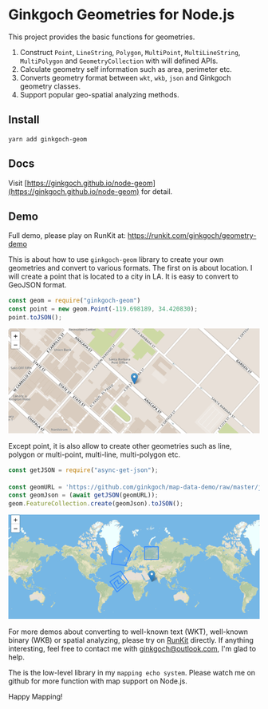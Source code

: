 # Ginkgoch Geometries for Node.js
This project provides the basic functions for geometries.

1. Construct `Point`, `LineString`, `Polygon`, `MultiPoint`, `MultiLineString`, `MultiPolygon` and `GeometryCollection` with will defined APIs.
1. Calculate geometry self information such as area, perimeter etc.
1. Converts geometry format between `wkt`, `wkb`, `json` and Ginkgoch geometry classes.
1. Support popular geo-spatial analyzing methods.

## Install
```
yarn add ginkgoch-geom
```

## Docs
Visit [https://ginkgoch.github.io/node-geom](https://ginkgoch.github.io/node-geom) for detail.

## Demo

Full demo, please play on RunKit at: https://runkit.com/ginkgoch/geometry-demo

This is about how to use `ginkgoch-geom` library to create your own geometries and convert to various formats. The first on is about location. I will create a point that is located to a city in LA. It is easy to convert to GeoJSON format.

```javascript
const geom = require("ginkgoch-geom")
const point = new geom.Point(-119.698189, 34.420830);
point.toJSON();
```

![geom demo simple point](./images/geom-demo-simple-point.png)

Except point, it is also allow to create other geometries such as line, polygon or multi-point, multi-line, multi-polygon etc.

```javascript
const getJSON = require("async-get-json");

const geomURL = 'https://github.com/ginkgoch/map-data-demo/raw/master/json/geometries.json';
const geomJson = (await getJSON(geomURL));
geom.FeatureCollection.create(geomJson).toJSON();
```

![geom demo various geometries](./images/geom-demo-various-geoms.png)

For more demos about converting to well-known text (WKT), well-known binary (WKB) or spatial analyzing, please try on [RunKit](https://runkit.com/ginkgoch/geometry-demo) directly. If anything interesting, feel free to contact me with [ginkgoch@outlook.com](mailto:ginkgoch@outlook.com), I'm glad to help.

The is the low-level library in my `mapping echo system`. Please watch me on github for more function with map support on Node.js. 

Happy Mapping!

